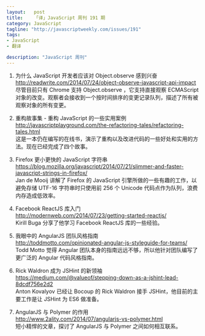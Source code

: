 ```yaml
--- 
layout:   post
title:    「译」JavaScript 周刊 191 期
category: JavaScript
tagline: "http://javascriptweekly.com/issues/191"
tags: 
- JavaScript
- 翻译

description: "JavaScript 周刊"
---
```


1. 为什么 JavaScript 开发者应该对 Object.observe 感到兴奋  
   <http://readwrite.com/2014/07/24/object-observe-javascript-api-impact>  
   尽管目前只有 Chrome 支持 Object.observe ，它支持直接观察 ECMAScript 对象的改变。观察者会接收到一个按时间排序的变更记录队列，描述了所有被观察对象的所有变更。

2. 重构故事集 - 重构 JavaScript 的一些实用案例  
   <http://javascriptplayground.com/the-refactoring-tales/refactoring-tales.html>  
   这是一本仍在编写的在线书，演示了重构以及改进代码的一些好处和实用的方法。现在已经完成了四个故事。

3. Firefox 更小更快的 JavaScript 字符串  
   <https://blog.mozilla.org/javascript/2014/07/21/slimmer-and-faster-javascript-strings-in-firefox/>  
   Jan de Mooij 讲解了 Firefox 的 JavaScript 引擎所做的一些有趣的工作，以避免存储 UTF-16 字符串时只使用前 256 个 Unicode 代码点作为队列，浪费内存造成低效率。

4. Facebook ReactJS 库入门  
   <http://modernweb.com/2014/07/23/getting-started-reactjs/>  
   Kirill Buga 分享了他学习 Facebook ReactJS 库的一些经验。

5. 我眼中的 AngularJS 团队风格指南  
   <http://toddmotto.com/opinionated-angular-js-styleguide-for-teams/>  
   Todd Motto 觉得 Angular 团队本身的指南远远不够，所以他针对团队编写了更广泛的 Angular 代码风格指南。

6. Rick Waldron 成为 JSHint 的新领袖  
   <https://medium.com/@valueof/stepping-down-as-a-jshint-lead-8dcdf756e2d2>  
   Anton Kovalyov 已经让 Bocoup 的 Rick Waldron 接手 JSHint，他目前的主要工作是让 JSHint 为 ES6 做准备。

7. AngularJS 与 Polymer 的作用  
   <http://www.2ality.com/2014/07/angularjs-vs-polymer.html>  
   短小精悍的文章，探讨了 AngularJS 与 Polymer 之间如何相互联系。